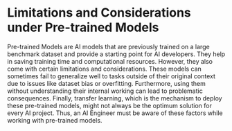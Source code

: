 # Limitations and Considerations under Pre-trained Models

Pre-trained Models are AI models that are previously trained on a large benchmark dataset and provide a starting point for AI developers. They help in saving training time and computational resources. However, they also come with certain limitations and considerations. These models can sometimes fail to generalize well to tasks outside of their original context due to issues like dataset bias or overfitting. Furthermore, using them without understanding their internal working can lead to problematic consequences. Finally, transfer learning, which is the mechanism to deploy these pre-trained models, might not always be the optimum solution for every AI project. Thus, an AI Engineer must be aware of these factors while working with pre-trained models.